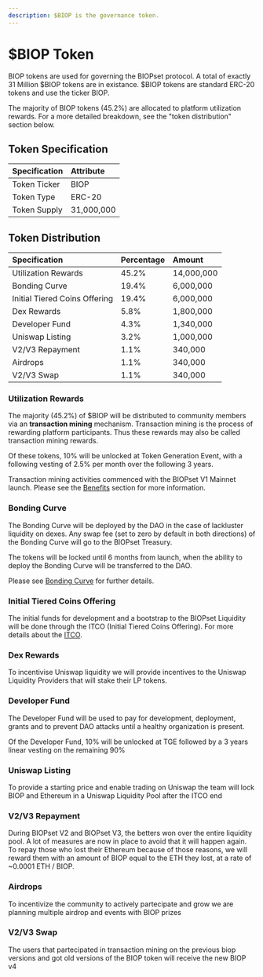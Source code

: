 ```yaml
---
description: $BIOP is the governance token.
---
```


# $BIOP Token

BIOP tokens are used for governing the BIOPset protocol. A total of exactly 31 Million $BIOP tokens are in existance. $BIOP tokens are standard ERC-20 tokens and use the ticker BIOP.

The majority of BIOP tokens \(45.2%\) are allocated to platform utilization rewards. For a more detailed breakdown, see the "token distribution" section below.

## Token Specification

| Specification | Attribute |
| :--- | :--- |
| Token Ticker | BIOP |
| Token Type | ERC-20 |
| Token Supply | 31,000,000 |

## Token Distribution

| Specification | Percentage | Amount |
| :--- | :--- | :--- |
| Utilization Rewards | 45.2% | 14,000,000 |
| Bonding Curve | 19.4% | 6,000,000 |
| Initial Tiered Coins Offering | 19.4% | 6,000,000 |
| Dex Rewards | 5.8% | 1,800,000 |
| Developer Fund | 4.3% | 1,340,000 |
| Uniswap Listing | 3.2% | 1,000,000 |
| V2/V3 Repayment | 1.1% | 340,000 |
| Airdrops | 1.1% | 340,000 |
| V2/V3 Swap | 1.1% | 340,000 |

### Utilization Rewards

The majority \(45.2%\) of $BIOP will be distributed to community members via an **transaction mining** mechanism. Transaction mining is the process of rewarding platform participants. Thus these rewards may also be called transaction mining rewards.

Of these tokens, 10% will be unlocked at Token Generation Event, with a following vesting of 2.5% per month over the following 3 years.

Transaction mining activities commenced with the BIOPset V1 Mainnet launch. Please see the [Benefits](https://munair.gitbook.io/biopset/theory/overview/benefits) section for more information.

### Bonding Curve

The Bonding Curve will be deployed by the DAO in the case of lackluster liquidity on dexes. Any swap fee \(set to zero by default in both directions\) of the Bonding Curve will go to the BIOPset Treasury.

The tokens will be locked until 6 months from launch, when the ability to deploy the Bonding Curve will be transferred to the DAO.

Please see [Bonding Curve](https://docs.biopset.com/references/tokens/boding-curve) for further details.

### Initial Tiered Coins Offering

The initial funds for development and a bootstrap to the BIOPset Liquidity will be done through the ITCO \(Initial Tiered Coins Offering\). For more details about the [ITCO](https://docs.biopset.com/references/tokens/itco).

### Dex Rewards

To incentivise Uniswap liquidity we will provide incentives to the Uniswap Liquidity Providers that will stake their LP tokens.

### Developer Fund

The Developer Fund will be used to pay for development, deployment, grants and to prevent DAO attacks until a healthy organization is present.

Of the Developer Fund, 10% will be unlocked at TGE followed by a 3 years linear vesting on the remaining 90%

### Uniswap Listing

To provide a starting price and enable trading on Uniswap the team will lock BIOP and Ethereum in a Uniswap Liquidity Pool after the ITCO end

### V2/V3 Repayment

During BIOPset V2 and BIOPset V3, the betters won over the entire liquidity pool. A lot of measures are now in place to avoid that it will happen again. To repay those who lost their Ethereum because of those reasons, we will reward them with an amount of BIOP equal to the ETH they lost, at a rate of ~0.0001 ETH / BIOP.

### Airdrops

To incentivize the community to actively partecipate and grow we are planning multiple airdrop and events with BIOP prizes

### V2/V3 Swap

The users that partecipated in transaction mining on the previous biop versions and got old versions of the BIOP token will receive the new BIOP v4

